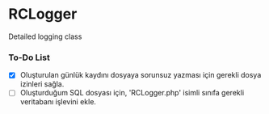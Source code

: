 # RCLogger
Detailed logging class

### To-Do List
- [x] Oluşturulan günlük kaydını dosyaya sorunsuz yazması için gerekli dosya izinleri sağla. 
- [ ] Oluşturduğum SQL dosyası için, 'RCLogger.php' isimli sınıfa gerekli veritabanı işlevini ekle.
